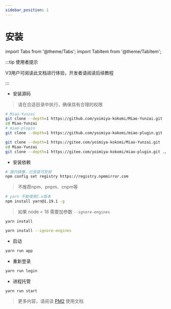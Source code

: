 ```yaml
---
sidebar_position: 1
---
```


# 安装

import Tabs from '@theme/Tabs';
import TabItem from '@theme/TabItem';

:::tip 使用者提示

V3用户可阅读此文档进行体验，开发者请阅读后续教程

:::

- 安装源码

> 请在合适目录中执行，确保具有合理的权限

<Tabs>
  <TabItem value="16" label="Gitee" default>

```bash
# Miao-Yunzai
git clone --depth=1 https://github.com/yoimiya-kokomi/Miao-Yunzai.git
cd Miao-Yunzai
# miao-plugin
git clone --depth=1 https://github.com/yoimiya-kokomi/miao-plugin.git ./plugins/miao-plugin/
```

  </TabItem>
  <TabItem value="18" label="Github" default>

```bash
git clone --depth=1 https://gitee.com/yoimiya-kokomi/Miao-Yunzai.git
cd Miao-Yunzai
git clone --depth=1 https://gitee.com/yoimiya-kokomi/miao-plugin.git ./plugins/miao-plugin/
```

  </TabItem>
</Tabs>

- 安装依赖

```bash
# 国内镜像，已安装可忽视
npm config set registry https://registry.npmmirror.com
```

> 不推荐npm、pnpm、cnpm等

```bash
# yarn 不能使用2.x版本
npm install yarn@1.19.1 -g
```

<Tabs>
  <TabItem value="16" label="node>=18" default>

> 如果 node < 18 需要加参数 `--ignore-engines`

```bash
yarn install
```

  </TabItem>
  <TabItem value="18" label="node<18" default>

```sh
yarn install --ignore-engines
```

  </TabItem>
</Tabs>

- 启动

```sh
yarn run app
```

- 重新登录

```sh
yarn run login
```

- 进程托管

```sh
yarn run start
```

> 更多内容，请阅读 [PM2](https://pm2.keymetrics.io/) 使用文档
